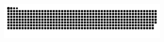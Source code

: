 <picture>
  <source media="(prefers-color-scheme: dark)" srcset="https://raw.githubusercontent.com/ywenhao/ywenhao/output/github-contribution-grid-snake-dark.svg">
  <source media="(prefers-color-scheme: light)" srcset="https://raw.githubusercontent.com/ywenhao/ywenhao/output/github-contribution-grid-snake.svg">
  <img alt="github contribution grid snake animation" src="https://raw.githubusercontent.com/ywenhao/ywenhao/output/github-contribution-grid-snake.svg">
</picture>
